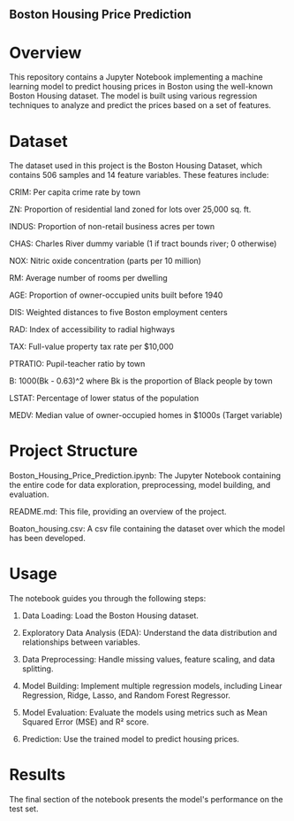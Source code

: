 ## Boston Housing Price Prediction
# Overview

This repository contains a Jupyter Notebook implementing a machine learning model to predict housing prices in Boston using the well-known Boston Housing dataset. The model is built using various regression techniques to analyze and predict the prices based on a set of features.

# Dataset

The dataset used in this project is the Boston Housing Dataset, which contains 506 samples and 14 feature variables. These features include:

CRIM: Per capita crime rate by town

ZN: Proportion of residential land zoned for lots over 25,000 sq. ft.

INDUS: Proportion of non-retail business acres per town

CHAS: Charles River dummy variable (1 if tract bounds river; 0 otherwise)

NOX: Nitric oxide concentration (parts per 10 million)

RM: Average number of rooms per dwelling

AGE: Proportion of owner-occupied units built before 1940

DIS: Weighted distances to five Boston employment centers

RAD: Index of accessibility to radial highways

TAX: Full-value property tax rate per $10,000

PTRATIO: Pupil-teacher ratio by town

B: 1000(Bk - 0.63)^2 where Bk is the proportion of Black people by town

LSTAT: Percentage of lower status of the population

MEDV: Median value of owner-occupied homes in $1000s (Target variable)

# Project Structure

Boston_Housing_Price_Prediction.ipynb: The Jupyter Notebook containing the entire code for data exploration, preprocessing, model building, and evaluation.

README.md: This file, providing an overview of the project.

Boaton_housing.csv:  A csv file containing the dataset over which the model has been developed.

# Usage

The notebook guides you through the following steps:

1. Data Loading: Load the Boston Housing dataset.

2. Exploratory Data Analysis (EDA): Understand the data distribution and relationships between variables.

3. Data Preprocessing: Handle missing values, feature scaling, and data splitting.

4. Model Building: Implement multiple regression models, including Linear Regression, Ridge, Lasso, and Random Forest Regressor.

5. Model Evaluation: Evaluate the models using metrics such as Mean Squared Error (MSE) and R² score.

6. Prediction: Use the trained model to predict housing prices.

# Results

The final section of the notebook presents the model's performance on the test set.

